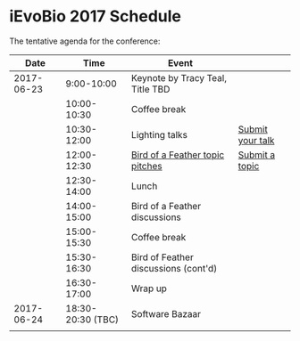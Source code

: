 # iEvoBio 2017 Schedule


The tentative agenda for the conference:

| **Date**   | **Time**          | **Event**                                                                |                  |
|------------|-------------------|--------------------------------------------------------------------------|------------------|
| 2017-06-23 | 9:00-10:00        | Keynote by Tracy Teal, Title TBD                                         |                  |
|            | 10:00-10:30       | Coffee break                                                             |                  |
|            | 10:30-12:00       | Lighting talks                                                           | [Submit your talk](https://github.com/2017-iEvoBio/organization/issues) |
|            | 12:00-12:30       | [Bird of a Feather topic pitches](https://github.com/2017-iEvoBio/organization/issues?q=is%3Aissue+is%3Aopen+label%3ABoF)                                          | [Submit a topic](https://github.com/2017-iEvoBio/organization/issues)   |
|            | 12:30-14:00       | Lunch                                                                    |                  |
|            | 14:00-15:00       | Bird of a Feather discussions                                            |                  |
|            | 15:00-15:30       | Coffee break                                                             |                  |
|            | 15:30-16:30       | Bird of Feather discussions (cont'd)                                     |                  |
|            | 16:30-17:00       | Wrap up                                                                  |                  |
| 2017-06-24 | 18:30-20:30 (TBC) | Software Bazaar                                                          |  |
|            |                   |                                                                          |                  |
